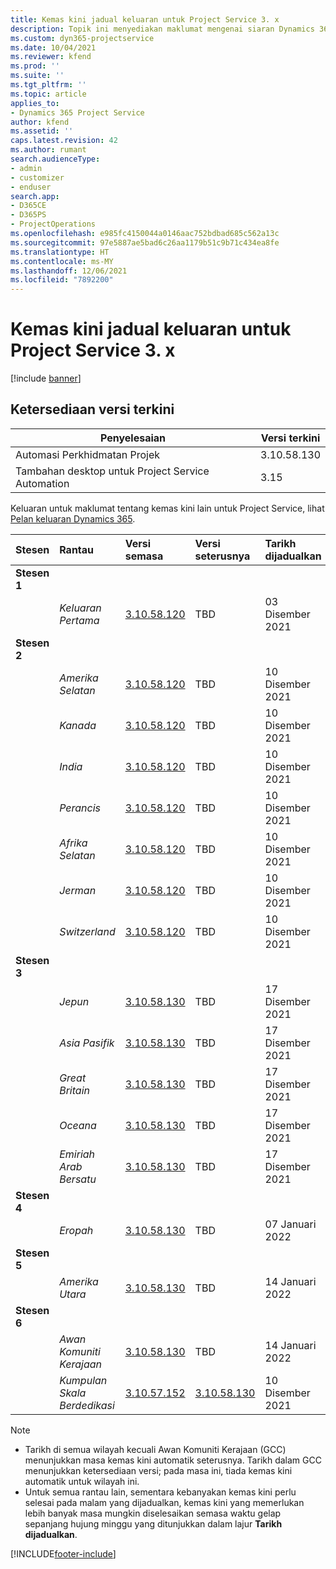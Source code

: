 ```yaml
---
title: Kemas kini jadual keluaran untuk Project Service 3. x
description: Topik ini menyediakan maklumat mengenai siaran Dynamics 365 Project Service Automation yang tersedia dan akan datang.
ms.custom: dyn365-projectservice
ms.date: 10/04/2021
ms.reviewer: kfend
ms.prod: ''
ms.suite: ''
ms.tgt_pltfrm: ''
ms.topic: article
applies_to:
- Dynamics 365 Project Service
author: kfend
ms.assetid: ''
caps.latest.revision: 42
ms.author: rumant
search.audienceType:
- admin
- customizer
- enduser
search.app:
- D365CE
- D365PS
- ProjectOperations
ms.openlocfilehash: e985fc4150044a0146aac752bdbad685c562a13c
ms.sourcegitcommit: 97e5887ae5bad6c26aa1179b51c9b71c434ea8fe
ms.translationtype: HT
ms.contentlocale: ms-MY
ms.lasthandoff: 12/06/2021
ms.locfileid: "7892200"
---
```

# <a name="update-release-schedule-for-project-service-3x"></a>Kemas kini jadual keluaran untuk Project Service 3. x

[!include [banner](../includes/psa-now-project-operations.md)]

## <a name="latest-version-availability"></a>Ketersediaan versi terkini

| Penyelesaian  | Versi terkini |
|-------|----|
| Automasi Perkhidmatan Projek    | 3.10.58.130 |
| Tambahan desktop untuk Project Service Automation                | 3.15          |

Keluaran untuk maklumat tentang kemas kini lain untuk Project Service, lihat [Pelan keluaran Dynamics 365](/dynamics365/release-plans/). 

| Stesen  | Rantau | Versi semasa | Versi seterusnya |  Tarikh dijadualkan
| :---   | :---   | :---   | :---   |:---   |         
|<strong>Stesen 1</strong> | |  |  | |
| | <i>Keluaran Pertama</i> | [3.10.58.120](whats-new-ur-37.md) | TBD | 03 Disember 2021
|<strong>Stesen 2</strong> | |  |  | |
| | <i>Amerika Selatan</i> | [3.10.58.120](whats-new-ur-37.md) | TBD | 10 Disember 2021
| | <i>Kanada</i> | [3.10.58.120](whats-new-ur-37.md) | TBD | 10 Disember 2021
| | <i>India</i> | [3.10.58.120](whats-new-ur-37.md) | TBD | 10 Disember 2021
| | <i>Perancis</i> | [3.10.58.120](whats-new-ur-37.md) | TBD | 10 Disember 2021
| | <i>Afrika Selatan</i> | [3.10.58.120](whats-new-ur-37.md) | TBD | 10 Disember 2021
| | <i>Jerman</i> | [3.10.58.120](whats-new-ur-37.md) | TBD | 10 Disember 2021
| | <i>Switzerland</i> | [3.10.58.120](whats-new-ur-37.md) | TBD | 10 Disember 2021
|<strong>Stesen 3</strong> | |  |  | |
| | <i>Jepun</i> | [3.10.58.130](whats-new-ur-37-5.md) | TBD | 17 Disember 2021
| | <i>Asia Pasifik</i> | [3.10.58.130](whats-new-ur-37-5.md) | TBD | 17 Disember 2021
| | <i>Great Britain</i> | [3.10.58.130](whats-new-ur-37-5.md) | TBD | 17 Disember 2021
| | <i>Oceana</i> | [3.10.58.130](whats-new-ur-37-5.md) | TBD | 17 Disember 2021
| | <i>Emiriah Arab Bersatu</i> | [3.10.58.130](whats-new-ur-37-5.md) | TBD | 17 Disember 2021
|<strong>Stesen 4</strong> | |  |  | |
| | <i>Eropah</i> | [3.10.58.130](whats-new-ur-37-5.md) | TBD | 07 Januari 2022
|<strong>Stesen 5</strong> | |  |  | |
| | <i>Amerika Utara</i> | [3.10.58.130](whats-new-ur-37-5.md) | TBD | 14 Januari 2022
|<strong>Stesen 6</strong> | |  |  | |
| | <i>Awan Komuniti Kerajaan</i> | [3.10.58.130](whats-new-ur-37-5.md) | TBD | 14 Januari 2022
| | <i>Kumpulan Skala Berdedikasi</i> | [3.10.57.152](whats-new-ur-36.md) | [3.10.58.130](whats-new-ur-37-5.md) | 10 Disember 2021



>[!Note]
> - Tarikh di semua wilayah kecuali Awan Komuniti Kerajaan (GCC) menunjukkan masa kemas kini automatik seterusnya. Tarikh dalam GCC menunjukkan ketersediaan versi; pada masa ini, tiada kemas kini automatik untuk wilayah ini.
> - Untuk semua rantau lain, sementara kebanyakan kemas kini perlu selesai pada malam yang dijadualkan, kemas kini yang memerlukan lebih banyak masa mungkin diselesaikan semasa waktu gelap sepanjang hujung minggu yang ditunjukkan dalam lajur **Tarikh dijadualkan**.


[!INCLUDE[footer-include](../includes/footer-banner.md)]
